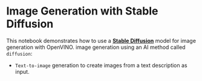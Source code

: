 # Image Generation with Stable Diffusion

This notebook demonstrates how to use a **[Stable Diffusion](https://huggingface.co/CompVis/stable-diffusion)** model for image generation with OpenVINO.
image generation using an AI method called `diffusion`:

* `Text-to-image` generation to create images from a text description as input.

